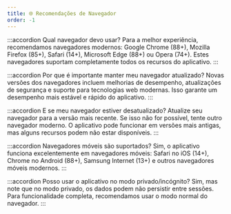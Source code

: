 ```yaml
---
title: 🌐 Recomendações de Navegador
order: -1
---
```


:::accordion Qual navegador devo usar?
Para a melhor experiência, recomendamos navegadores modernos: Google Chrome (88+), Mozilla Firefox (85+), Safari (14+), Microsoft Edge (88+) ou Opera (74+). Estes navegadores suportam completamente todos os recursos do aplicativo.
:::

:::accordion Por que é importante manter meu navegador atualizado?
Novas versões dos navegadores incluem melhorias de desempenho, atualizações de segurança e suporte para tecnologias web modernas. Isso garante um desempenho mais estável e rápido do aplicativo.
:::

:::accordion E se meu navegador estiver desatualizado?
Atualize seu navegador para a versão mais recente. Se isso não for possível, tente outro navegador moderno. O aplicativo pode funcionar em versões mais antigas, mas alguns recursos podem não estar disponíveis.
:::

:::accordion Navegadores móveis são suportados?
Sim, o aplicativo funciona excelentemente em navegadores móveis: Safari no iOS (14+), Chrome no Android (88+), Samsung Internet (13+) e outros navegadores móveis modernos.
:::

:::accordion Posso usar o aplicativo no modo privado/incógnito?
Sim, mas note que no modo privado, os dados podem não persistir entre sessões. Para funcionalidade completa, recomendamos usar o modo normal do navegador.
:::
